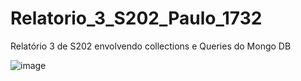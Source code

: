 # Relatorio_3_S202_Paulo_1732

Relatório 3 de S202 envolvendo collections e Queries do Mongo DB

![image](https://github.com/PauloLuczensky/S202/assets/99833304/0e22dd9d-abaa-4281-845a-1063fb16383c)

